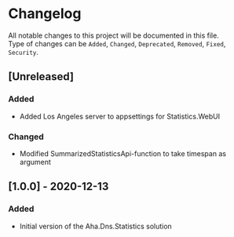 # Changelog

All notable changes to this project will be documented in this file.  
Type of changes can be `Added`, `Changed`, `Deprecated`, `Removed`, `Fixed`, `Security`.

## [Unreleased]

### Added

- Added Los Angeles server to appsettings for Statistics.WebUI

### Changed

- Modified SummarizedStatisticsApi-function to take timespan as argument

## [1.0.0] - 2020-12-13

### Added

- Initial version of the Aha.Dns.Statistics solution
